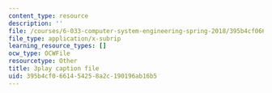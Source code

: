 ```yaml
---
content_type: resource
description: ''
file: /courses/6-033-computer-system-engineering-spring-2018/395b4cf0661454258a2c190196ab16b5_r2_-2KW76ec.vtt
file_type: application/x-subrip
learning_resource_types: []
ocw_type: OCWFile
resourcetype: Other
title: 3play caption file
uid: 395b4cf0-6614-5425-8a2c-190196ab16b5
---
```

